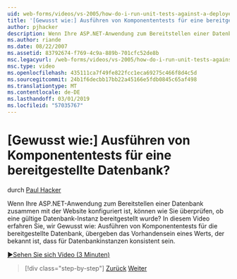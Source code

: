 ```yaml
---
uid: web-forms/videos/vs-2005/how-do-i-run-unit-tests-against-a-deployed-database
title: '[Gewusst wie:] Ausführen von Komponententests für eine bereitgestellte Datenbank? | Microsoft-Dokumentation'
author: pjhacker
description: Wenn Ihre ASP.NET-Anwendung zum Bereitstellen einer Datenbank zusammen mit der Website konfiguriert ist, können wie Sie überprüfen, ob eine gültige Datenbank-Instanz bereitgestellt wurde?...
ms.author: riande
ms.date: 08/22/2007
ms.assetid: 83792674-f769-4c9a-889b-701cfc52de8b
msc.legacyurl: /web-forms/videos/vs-2005/how-do-i-run-unit-tests-against-a-deployed-database
msc.type: video
ms.openlocfilehash: 435111ca7f49fe822fcc1eca69275c466f8d4c5d
ms.sourcegitcommit: 24b1f6decbb17bb22a45166e5fdb0845c65af498
ms.translationtype: MT
ms.contentlocale: de-DE
ms.lasthandoff: 03/01/2019
ms.locfileid: "57035767"
---
```

<a name="how-do-i-run-unit-tests-against-a-deployed-database"></a>[Gewusst wie:] Ausführen von Komponententests für eine bereitgestellte Datenbank?
====================
durch [Paul Hacker](https://github.com/pjhacker)

Wenn Ihre ASP.NET-Anwendung zum Bereitstellen einer Datenbank zusammen mit der Website konfiguriert ist, können wie Sie überprüfen, ob eine gültige Datenbank-Instanz bereitgestellt wurde? In diesem Video erfahren Sie, wir Gewusst wie: Ausführen von Komponententests für die bereitgestellte Datenbank, übergeben das Vorhandensein eines Werts, der bekannt ist, dass für Datenbankinstanzen konsistent sein.

[&#9654;Sehen Sie sich Video (3 Minuten)](https://channel9.msdn.com/Blogs/ASP-NET-Site-Videos/how-do-i-run-unit-tests-against-a-deployed-database)

> [!div class="step-by-step"]
> [Zurück](how-do-i-deploy-a-web-application-during-a-team-build.md)
> [Weiter](how-do-i-enable-code-coverage-and-profiling-in-production-applications.md)
